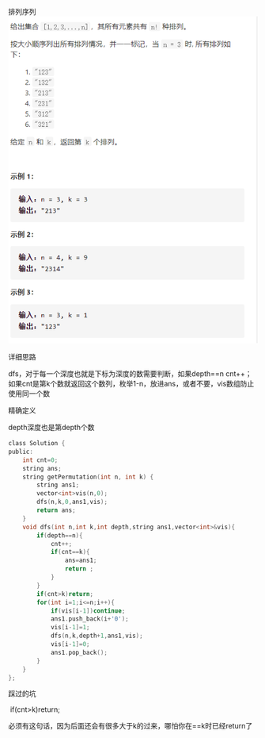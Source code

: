 排列序列![img](image/1627484515370.png)

详细思路

dfs，对于每一个深度也就是下标为深度的数需要判断，如果depth==n cnt++；如果cnt是第k个数就返回这个数列，枚举1-n，放进ans，或者不要，vis数组防止使用同一个数

精确定义

depth深度也是第depth个数

```c
class Solution {
public:
    int cnt=0;
    string ans;
    string getPermutation(int n, int k) {
        string ans1;
        vector<int>vis(n,0);
        dfs(n,k,0,ans1,vis);
        return ans;
    }
    void dfs(int n,int k,int depth,string ans1,vector<int>&vis){
        if(depth==n){
            cnt++;
            if(cnt==k){
                ans=ans1;
                return ;
            }
        }
        if(cnt>k)return;
        for(int i=1;i<=n;i++){
            if(vis[i-1])continue;
            ans1.push_back(i+'0');
            vis[i-1]=1;
            dfs(n,k,depth+1,ans1,vis);
            vis[i-1]=0;
            ans1.pop_back();
        }
    }
};
```


踩过的坑

​    if(cnt>k)return;

必须有这句话，因为后面还会有很多大于k的过来，哪怕你在==k时已经return了

